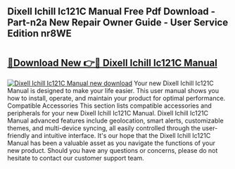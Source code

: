 ## Dixell Ichill Ic121C Manual Free Pdf Download - Part-n2a New Repair Owner Guide - User Service Edition nr8WE

# <h2><a href="http://cf15610.oget.top/?id=Dixell+Ichill+Ic121C+Manual">🔗Download New 👉🔴 Dixell Ichill Ic121C Manual</a></h2>

[![Dixell Ichill Ic121C Manual new download](https://i.imgur.com/5g1atiW.png)](http://cf15610.oget.top/?id=Dixell+Ichill+Ic121C+Manual)
Your new Dixell Ichill Ic121C Manual is designed to make your life easier. This user manual shows you how to install, operate, and maintain your product for optimal performance. Compatible Accessories This section lists compatible accessories and peripherals for your new Dixell Ichill Ic121C Manual. Dixell Ichill Ic121C Manual advanced features include geolocation, smart alerts, customizable themes, and multi-device syncing, all easily controlled through the user-friendly and intuitive interface. It's our hope that the Dixell Ichill Ic121C Manual has been a valuable asset as you navigate the functions of your new product. Should you have any questions or concerns, please do not hesitate to contact our customer support team.
